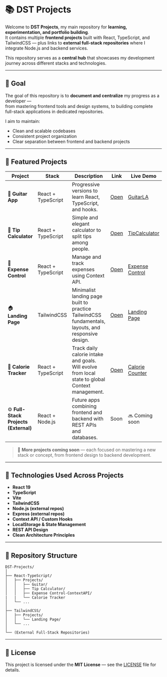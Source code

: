 # 📚 DST Projects

Welcome to **DST Projects**, my main repository for **learning, experimentation, and portfolio building**.  
It contains multiple **frontend projects** built with React, TypeScript, and TailwindCSS — plus links to **external full-stack repositories** where I integrate Node.js and backend services.

This repository serves as a **central hub** that showcases my development journey across different stacks and technologies.

---

## 🎯 Goal

The goal of this repository is to **document and centralize** my progress as a developer —  
from mastering frontend tools and design systems, to building complete full-stack applications in dedicated repositories.

I aim to maintain:
- Clean and scalable codebases  
- Consistent project organization  
- Clear separation between frontend and backend projects  

---

## 🚀 Featured Projects

| Project | Stack | Description | Link | Live Demo |
|----------|--------|--------------|-----------|-------|
| 🎸 **Guitar App** | React + TypeScript | Progressive versions to learn React, TypeScript, and hooks. | [Open](./React-TypeScript/Projects/Guitar) | [GuitarLA](https://guitarla-dst.netlify.app/) |
| 🧮 **Tip Calculator** | React + TypeScript | Simple and elegant calculator to split tips among people. | [Open](./React-TypeScript/Projects/Tip%20Calculator) | [TipCalculator](https://tipcalculator-dst.netlify.app/) |
| 💸 **Expense Control** | React + TypeScript | Manage and track expenses using Context API. | [Open](./React-TypeScript/Projects/Expense%20Control-ContextAPI) | [Expense Control](https://expense-control-dst.netlify.app/) |
| 🏠 **Landing Page** | TailwindCSS | Minimalist landing page built to practice TailwindCSS fundamentals, layouts, and responsive design. | [Open](./TailwindCSS/Projects/landing%20page) | [Landing Page](https://landingpage-dst.netlify.app/) |
| 🍎 **Calorie Tracker** | React + TypeScript | Track daily calorie intake and goals. Will evolve from local state to global Context management. | [Open](./React-TypeScript/Projects/Calorie%20Tracker) | [Calorie Counter](https://calororie-counter-dst.netlify.app/)
| ⚙️ **Full-Stack Projects (External)** | React + Node.js | Future apps combining frontend and backend with REST APIs and databases. | Soon | 🔜 Coming soon |

> 🚧 **More projects coming soon** — each focused on mastering a new stack or concept, from frontend design to backend development.

---

## 🧱 Technologies Used Across Projects

- **React 19**
- **TypeScript**
- **Vite**
- **TailwindCSS**
- **Node.js (external repos)**
- **Express (external repos)**
- **Context API / Custom Hooks**
- **LocalStorage & State Management**
- **REST API Design**
- **Clean Architecture Principles**

---

## 🧩 Repository Structure

```text
DST-Projects/
│
├── React-TypeScript/
│   ├── Projects/
│   │   ├── Guitar/
│   │   ├── Tip Calculator/
│   │   ├── Expense Control-ContextAPI/
|   |   └── Calorie Tracker
│   └── ...
│
├── TailwindCSS/
│   ├── Projects/
│   │   └── Landing Page/
│   └── ...
│
└── (External Full-Stack Repositories)
```

---

## 📄 License

This project is licensed under the **MIT License** — see the [LICENSE](./LICENSE) file for details.




